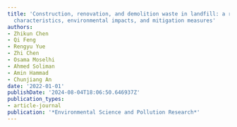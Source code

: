 ```yaml
---
title: 'Construction, renovation, and demolition waste in landfill: a review of waste
  characteristics, environmental impacts, and mitigation measures'
authors:
- Zhikun Chen
- Qi Feng
- Rengyu Yue
- Zhi Chen
- Osama Moselhi
- Ahmed Soliman
- Amin Hammad
- Chunjiang An
date: '2022-01-01'
publishDate: '2024-08-04T18:06:50.646937Z'
publication_types:
- article-journal
publication: '*Environmental Science and Pollution Research*'
---
```

